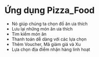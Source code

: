 # Ứng dụng Pizza_Food

- Nó giúp chúng ta chọn đồ ăn ưa thích
- Lưu lại những món ăn ưa thích
- Tìm kiếm món ăn
- Thanh toán dễ dàng với các lựa chọn
- Thêm Voucher, Mã giảm giá và Xu
- Lựa chọn địa điểm nhận hàng linh hoạt
